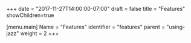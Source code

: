 +++
date = "2017-11-27T14:00:00-07:00"
draft = false
title = "Features"
showChildren=true

[menu.main]
Name = "Features"
identifier = "features"
parent = "using-jazz"
weight = 2
+++


